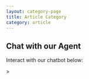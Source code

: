 ```yaml
---
layout: category-page
title: Article Category
category: article
---
```




## Chat with our Agent

<p>Interact with our chatbot below:</p>

<div style="position: relative; height: 500px; width: 100%;">
  <df-messenger
      location="europe-west1"
      project-id="groep2-belastingsystemen"
      agent-id="9533f5bc-195d-42de-9b0f-6b9ae4309884"
      language-code="nl"
      chat-title="Agent Name" <!-- Update dialog title -->
  ></df-messenger>
</div>

<script src="https://www.gstatic.com/dialogflow-console/fast/df-messenger/prod/v1/df-messenger.js"></script>

<script>
  // Event listener to navigate to the first suggested URL.
  document.addEventListener('df-url-suggested', (event) => {
    if (Array.isArray(event.detail.suggestedUrls) &&
      event.detail.suggestedUrls.length) {
      window.location.href = event.detail.suggestedUrls[0];
    }
  });
</script>